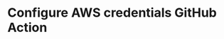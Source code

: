 # Configure AWS credentials GitHub Action

<!-- AUTO-DOC-INPUT:START - Do not remove or modify this section -->

<!-- AUTO-DOC-INPUT:END -->

